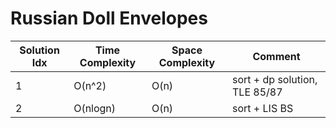 # Russian Doll Envelopes

| Solution Idx | Time Complexity | Space Complexity | Comment                       |
| ------------ | --------------- | ---------------- | ----------------------------- |
| 1            | O(n^2)          | O(n)             | sort + dp solution, TLE 85/87 |
| 2            | O(nlogn)        | O(n)             | sort + LIS BS                 |
